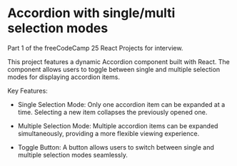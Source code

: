 # Accordion with single/multi selection modes

Part 1 of the freeCodeCamp 25 React Projects for interview.

This project features a dynamic Accordion component built with React. The component allows users to toggle between single and multiple selection modes for displaying accordion items.

Key Features:

- Single Selection Mode: Only one accordion item can be expanded at a time. Selecting a new item collapses the previously opened one.

- Multiple Selection Mode: Multiple accordion items can be expanded simultaneously, providing a more flexible viewing experience.

- Toggle Button: A button allows users to switch between single and multiple selection modes seamlessly.